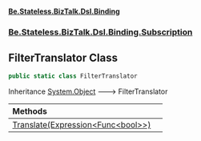 #### [Be.Stateless.BizTalk.Dsl.Binding](README.md 'README')
### [Be.Stateless.BizTalk.Dsl.Binding.Subscription](Be.Stateless.BizTalk.Dsl.Binding.Subscription.md 'Be.Stateless.BizTalk.Dsl.Binding.Subscription')

## FilterTranslator Class

```csharp
public static class FilterTranslator
```

Inheritance [System.Object](https://docs.microsoft.com/en-us/dotnet/api/System.Object 'System.Object') &#129106; FilterTranslator

| Methods | |
| :--- | :--- |
| [Translate(Expression&lt;Func&lt;bool&gt;&gt;)](FilterTranslator.Translate(Expression_Func_bool__).md 'Be.Stateless.BizTalk.Dsl.Binding.Subscription.FilterTranslator.Translate(System.Linq.Expressions.Expression<System.Func<bool>>)') | |
